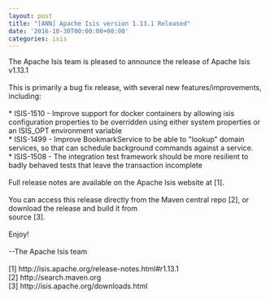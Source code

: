```yaml
---
layout: post
title: "[ANN] Apache Isis version 1.13.1 Released"
date: '2016-10-30T00:00:00+00:00'
categories: isis
---
```

<div>The Apache Isis team is pleased to announce the release of Apache Isis v1.13.1</div>
  <div><br /></div>
  <div>This is primarily a bug fix release, with several new features/improvements, including:</div>
  <div><br /></div>
  <div>* ISIS-1510 - Improve support for docker containers by allowing isis configuration properties to be overridden using either system properties or an ISIS_OPT environment variable</div>
  <div>* ISIS-1499 - Improve BookmarkService to be able to &quot;lookup&quot; domain services, so that can schedule background commands against a service.</div>
  <div>* ISIS-1508 - The integration test framework should be more resilient to badly behaved tests that leave the transaction incomplete</div>
  <div><br /></div>
  <div>Full release notes are available on the Apache Isis website at [1].</div>
  <div><br /></div>
  <div>You can access this release directly from the Maven central repo [2], or download the release and build it from</div>
  <div>source [3].</div>
  <div><br /></div>
  <div>Enjoy!</div>
  <div><br /></div>
  <div>--The Apache Isis team</div>
  <div><br /></div>
  <div>[1] http://isis.apache.org/release-notes.html#r1.13.1</div>
  <div>[2] http://search.maven.org</div>
  <div>[3] http://isis.apache.org/downloads.html</div>

